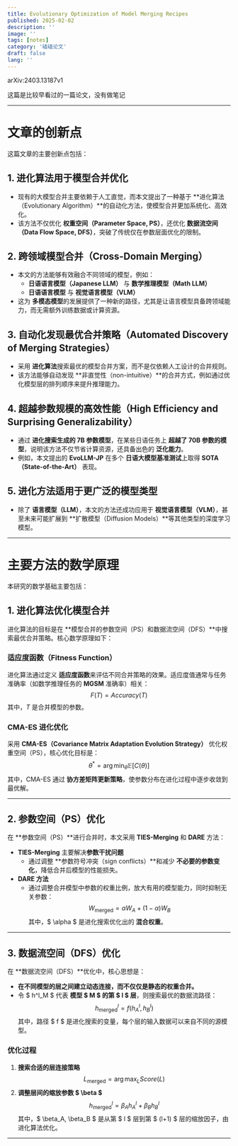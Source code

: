 ```yaml
---
title: Evolutionary Optimization of Model Merging Recipes
published: 2025-02-02
description: ''
image: ''
tags: [notes]
category: '磕磕论文'
draft: false 
lang: ''
---
```

arXiv:2403.13187v1

这篇是比较早看过的一篇论文，没有做笔记

---
# **文章的创新点**

这篇文章的主要创新点包括：

## **1. 进化算法用于模型合并优化**
- 现有的大模型合并主要依赖于人工直觉，而本文提出了一种基于 **进化算法（Evolutionary Algorithm）**的自动化方法，使模型合并更加系统化、高效化。
- 该方法不仅优化 **权重空间（Parameter Space, PS）**，还优化 **数据流空间（Data Flow Space, DFS）**，突破了传统仅在参数层面优化的限制。

## **2. 跨领域模型合并（Cross-Domain Merging）**
- 本文的方法能够有效融合不同领域的模型，例如：
  - **日语语言模型（Japanese LLM）** 与 **数学推理模型（Math LLM）**
  - **日语语言模型** 与 **视觉语言模型（VLM）**
- 这为 **多模态模型**的发展提供了一种新的路径，尤其是让语言模型具备跨领域能力，而无需额外训练数据或计算资源。

## **3. 自动化发现最优合并策略（Automated Discovery of Merging Strategies）**
- 采用 **进化算法**搜索最优的模型合并方案，而不是仅依赖人工设计的合并规则。
- 该方法能够自动发现 **非直觉性（non-intuitive）**的合并方式，例如通过优化模型层的排列顺序来提升推理能力。

## **4. 超越参数规模的高效性能（High Efficiency and Surprising Generalizability）**
- 通过 **进化搜索生成的 7B 参数模型**，在某些日语任务上 **超越了 70B 参数的模型**，说明该方法不仅节省计算资源，还具备出色的 **泛化能力**。
- 例如，本文提出的 **EvoLLM-JP** 在多个 **日语大模型基准测试**上取得 **SOTA（State-of-the-Art）** 表现。

## **5. 进化方法适用于更广泛的模型类型**
- 除了 **语言模型（LLM）**，本文的方法还成功应用于 **视觉语言模型（VLM）**，甚至未来可能扩展到 **扩散模型（Diffusion Models）**等其他类型的深度学习模型。

---

# **主要方法的数学原理**
本研究的数学基础主要包括：

## **1. 进化算法优化模型合并**
进化算法的目标是在 **模型合并的参数空间（PS）和数据流空间（DFS）**中搜索最优合并策略。核心数学原理如下：

### **适应度函数（Fitness Function）**
进化算法通过定义 **适应度函数**来评估不同合并策略的效果。适应度值通常与任务准确率（如数学推理任务的 **MGSM** 准确率）相关：
$$
F(T) = Accuracy(T)
$$
其中，$T$ 是合并模型的参数。

### **CMA-ES 进化优化**
采用 **CMA-ES（Covariance Matrix Adaptation Evolution Strategy）** 优化权重空间（PS），核心优化目标是：
$$
\theta^* = \arg\min_{\theta} \mathbb{E}[C(\theta)]
$$
其中，CMA-ES 通过 **协方差矩阵更新策略**，使参数分布在进化过程中逐步收敛到最优解。

---

## **2. 参数空间（PS）优化**
在 **参数空间（PS）**进行合并时，本文采用 **TIES-Merging** 和 **DARE** 方法：
- **TIES-Merging** 主要解决**参数干扰问题**
  - 通过调整 **参数符号冲突（sign conflicts）**和减少 **不必要的参数变化**，降低合并后模型的性能损失。
- **DARE 方法**
  - 通过调整合并模型中参数的权重比例，放大有用的模型能力，同时抑制无关参数：
  $$
  W_{\text{merged}} = \alpha W_A + (1 - \alpha) W_B
  $$
  其中，$ \alpha $ 是进化搜索优化出的 **混合权重**。

---

## **3. 数据流空间（DFS）优化**
在 **数据流空间（DFS）**优化中，核心思想是：
- **在不同模型的层之间建立动态连接，而不仅仅是静态的权重合并。**
- 令 $ h^l_M $ 代表 **模型 $ M $ 的第 $ l $ 层**，则搜索最优的数据流路径：
  $$
  h^l_{\text{merged}} = f(h^l_A, h^l_B)
  $$
  其中，路径 $ f $ 是进化搜索的变量，每个层的输入数据可以来自不同的源模型。

### **优化过程**
1. **搜索合适的层连接策略**
   $$
   L_{\text{merged}} = \arg\max_{L} Score(L)
   $$
2. **调整层间的缩放参数 $ \beta $**
   $$
   h^l_{\text{merged}} = \beta_A h^l_A + \beta_B h^l_B
   $$
   其中，$ \beta_A, \beta_B $ 是从第 $ l $ 层到第 $ (l+1) $ 层的缩放因子，由进化算法优化。

---